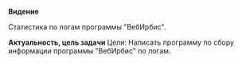 **Видение**

Статистика по логам программы "ВебИрбис".

**Актуальность, цель задачи**
Цели: Написать программу по сбору информации программы "ВебИрбис" по логам.
